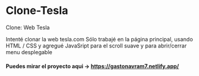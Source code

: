 # Clone-Tesla
Clone: Web Tesla

Intenté clonar la web tesla.com
Sólo trabajé en la página principal, usando HTML / CSS y agregué JavaSript para el scroll suave y para abrir/cerrar menu desplegable

#### Puedes mirar el proyecto aqui -> https://gastonavram7.netlify.app/
